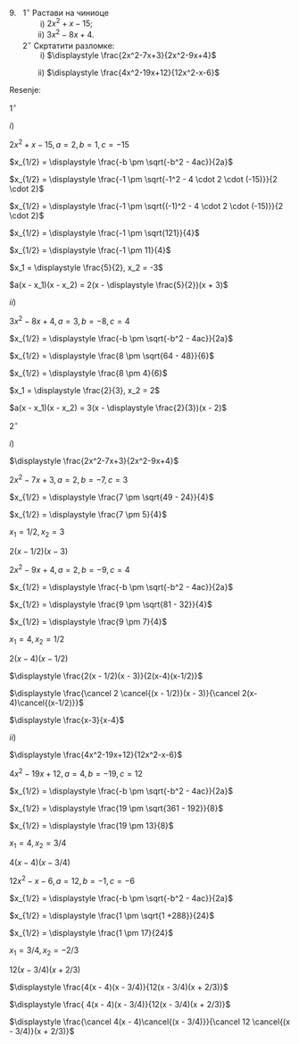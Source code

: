 $9. ~~~ 1^{\circ}$ Растави на чиниоце
<br>
$~~~~~~~~~~~~~$ i) $2x^2+x-15;$
<br>
$~~~~~~~~~~~~$ ii) $3x^2-8x+4.$
<br>
$~~~~~~ 2^{\circ}$ Скртатити разломке:
<br>
$~~~~~~~~~~~~~$ i) $\displaystyle \frac{2x^2-7x+3}{2x^2-9x+4}$
<br>

$~~~~~~~~~~~~$ ii) $\displaystyle \frac{4x^2-19x+12}{12x^2-x-6}$

Resenje:

$1^{\circ}$

$i)$

$2x^2 +x - 15, a = 2, b = 1, c = -15$

$x_{1/2} = \displaystyle \frac{-b \pm \sqrt{-b^2 - 4ac}}{2a}$

$x_{1/2} = \displaystyle \frac{-1 \pm \sqrt{-1^2 - 4 \cdot 2 \cdot (-15)}}{2 \cdot 2}$

$x_{1/2} = \displaystyle \frac{-1 \pm \sqrt{(-1)^2 - 4 \cdot 2 \cdot (-15)}}{2 \cdot 2}$

$x_{1/2} = \displaystyle \frac{-1 \pm \sqrt{121}}{4}$

$x_{1/2} = \displaystyle \frac{-1 \pm 11}{4}$

$x_1 = \displaystyle \frac{5}{2}, x_2 = -3$

$a(x - x_1)(x - x_2) = 2(x - \displaystyle \frac{5}{2})(x + 3)$

$ii)$

$3x^2 - 8x + 4, a = 3, b = -8, c = 4$

$x_{1/2} = \displaystyle \frac{-b \pm \sqrt{-b^2 - 4ac}}{2a}$

$x_{1/2} = \displaystyle \frac{8 \pm \sqrt{64 - 48}}{6}$

$x_{1/2} = \displaystyle \frac{8 \pm 4}{6}$

$x_1 = \displaystyle \frac{2}{3}, x_2 = 2$

$a(x - x_1)(x - x_2) = 3(x - \displaystyle \frac{2}{3})(x - 2)$

$2^{\circ}$

$i)$

$\displaystyle \frac{2x^2-7x+3}{2x^2-9x+4}$

$2x^2-7x+3, a = 2, b = -7, c = 3$

$x_{1/2} = \displaystyle \frac{7 \pm \sqrt{49 - 24}}{4}$

$x_{1/2} = \displaystyle \frac{7 \pm 5}{4}$

$x_1 = 1/2, x_2 = 3$

$2(x - 1/2)(x - 3)$

$2x^2-9x+4, a = 2, b = -9, c =4$

$x_{1/2} = \displaystyle \frac{-b \pm \sqrt{-b^2 - 4ac}}{2a}$

$x_{1/2} = \displaystyle \frac{9 \pm \sqrt{81 - 32}}{4}$

$x_{1/2} = \displaystyle \frac{9 \pm 7}{4}$

$x_1 = 4, x_2 = 1/2$

$2(x-4)(x-1/2)$

$\displaystyle \frac{2(x - 1/2)(x - 3)}{2(x-4)(x-1/2)}$

$\displaystyle \frac{\cancel 2 \cancel{(x - 1/2)}(x - 3)}{\cancel 2(x-4)\cancel{(x-1/2)}}$

$\displaystyle \frac{x-3}{x-4}$

$ii)$

$\displaystyle \frac{4x^2-19x+12}{12x^2-x-6}$

$4x^2-19x+12, a = 4, b = -19, c = 12$

$x_{1/2} = \displaystyle \frac{-b \pm \sqrt{-b^2 - 4ac}}{2a}$

$x_{1/2} = \displaystyle \frac{19 \pm \sqrt{361 - 192}}{8}$

$x_{1/2} = \displaystyle \frac{19 \pm 13}{8}$

$x_1 = 4, x_2 = 3/4$

$4(x - 4)(x - 3/4)$

$12x^2-x-6, a = 12, b = -1, c = -6$

$x_{1/2} = \displaystyle \frac{-b \pm \sqrt{-b^2 - 4ac}}{2a}$

$x_{1/2} = \displaystyle \frac{1 \pm \sqrt{1 +288}}{24}$

$x_{1/2} = \displaystyle \frac{1 \pm 17}{24}$

$x_1 = 3/4, x_2 = -2/3$

$12(x - 3/4)(x + 2/3)$

$\displaystyle \frac{4(x - 4)(x - 3/4)}{12(x - 3/4)(x + 2/3)}$

$\displaystyle \frac{ 4(x - 4)(x - 3/4)}{12(x - 3/4)(x + 2/3)}$

$\displaystyle \frac{\cancel 4(x - 4)\cancel{(x - 3/4)}}{\cancel 12 \cancel{(x - 3/4)}(x + 2/3)}$














